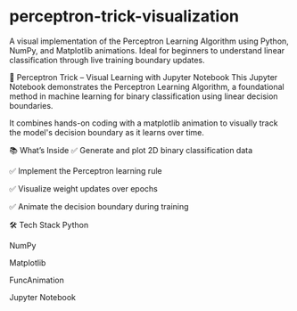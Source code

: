# perceptron-trick-visualization
A visual implementation of the Perceptron Learning Algorithm using Python, NumPy, and Matplotlib animations. Ideal for beginners to understand linear classification through live training boundary updates.

🧠 Perceptron Trick – Visual Learning with Jupyter Notebook
This Jupyter Notebook demonstrates the Perceptron Learning Algorithm, a foundational method in machine learning for binary classification using linear decision boundaries.

It combines hands-on coding with a matplotlib animation to visually track the model's decision boundary as it learns over time.

📚 What’s Inside
✅ Generate and plot 2D binary classification data

✅ Implement the Perceptron learning rule

✅ Visualize weight updates over epochs

✅ Animate the decision boundary during training

🛠️ Tech Stack
Python

NumPy

Matplotlib

FuncAnimation

Jupyter Notebook
